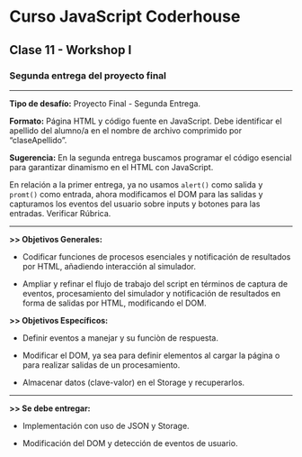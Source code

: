 # Curso JavaScript Coderhouse

## Clase 11 - Workshop I

### Segunda entrega del proyecto final

---

**Tipo de desafío:** 
Proyecto Final - Segunda Entrega.

**Formato:** 
Página HTML y código fuente en JavaScript. Debe identificar el apellido del alumno/a en el nombre de archivo comprimido por “claseApellido”. 

**Sugerencia:**
En la segunda entrega buscamos programar el código esencial para garantizar dinamismo en el HTML con JavaScript. 

En relación a la primer entrega, ya no usamos `alert()` como salida y `promt()` como entrada, ahora modificamos el DOM para las salidas y capturamos los eventos del usuario sobre inputs y botones para las entradas. Verificar Rúbrica.

---

**>> Objetivos Generales:**

- Codificar funciones de procesos esenciales y notificación de resultados por HTML, añadiendo interacción al simulador. 

- Ampliar y refinar el flujo de trabajo del script en términos de captura de eventos, procesamiento del simulador y notificación de resultados en forma de salidas por HTML, modificando el DOM.


**>> Objetivos Específicos:**

- Definir eventos a manejar y su funciòn de respuesta.

- Modificar el DOM, ya sea para definir elementos al cargar la página o para realizar salidas de un procesamiento.

- Almacenar datos (clave-valor) en el Storage y recuperarlos.


---

**>> Se debe entregar:**

- Implementación con uso de JSON y Storage. 

- Modificación del DOM y detección de eventos de usuario.
